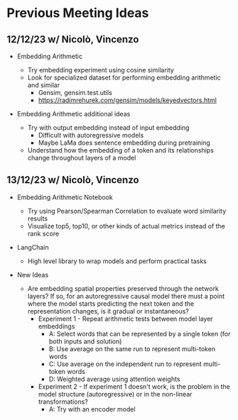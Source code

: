 # Previous Meeting Ideas

## 12/12/23 w/ Nicolò, Vincenzo

- Embedding Arithmetic
    - Try embedding experiment using cosine similarity
    - Look for specialized dataset for performing embedding arithmetic and similar
        - Gensim, gensim.test.utils
        - https://radimrehurek.com/gensim/models/keyedvectors.html

- Embedding Arithmetic additional ideas
    - Try with output embedding instead of input embedding
        - Difficult with autoregressive models
        - Maybe LaMa does sentence embedding during pretraining
    - Understand how the embedding of a token and its relationships change throughout layers of a model

## 13/12/23 w/ Nicolò, Vincenzo

- Embedding Arithmetic Notebook
    - Try using Pearson/Spearman Correlation to evaluate word similarity results
    - Visualize top5, top10, or other kinds of actual metrics instead of the rank score

- LangChain
    - High level library to wrap models and perform practical tasks

- New Ideas
    - Are embedding spatial properties preserved through the network layers? If so, for an autoregressive causal model there must a point where the model starts predicting the next token and the representation changes, is it gradual or instantaneous?
        - Experiment 1 - Repeat arithmetic tests between model layer embeddings
            - A: Select words that can be represented by a single token (for both inputs and solution)
            - B: Use average on the same run to represent multi-token words
            - C: Use average on the independent run to represent multi-token words
            - D: Weighted average using attention weights
        - Experiment 2 - If experiment 1 doesn't work, is the problem in the model structure (autoregressive) or in the non-linear transformations?
            - A: Try with an encoder model